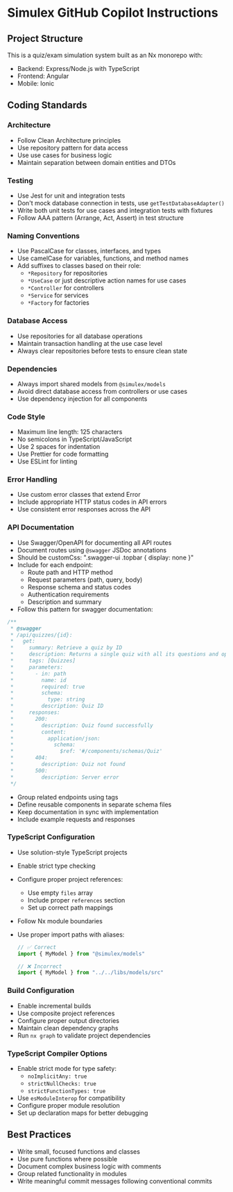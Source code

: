 # Simulex GitHub Copilot Instructions

## Project Structure

This is a quiz/exam simulation system built as an Nx monorepo with:

- Backend: Express/Node.js with TypeScript
- Frontend: Angular
- Mobile: Ionic

## Coding Standards

### Architecture

- Follow Clean Architecture principles
- Use repository pattern for data access
- Use use cases for business logic
- Maintain separation between domain entities and DTOs

### Testing

- Use Jest for unit and integration tests
- Don't mock database connection in tests, use `getTestDatabaseAdapter()`
- Write both unit tests for use cases and integration tests with fixtures
- Follow AAA pattern (Arrange, Act, Assert) in test structure

### Naming Conventions

- Use PascalCase for classes, interfaces, and types
- Use camelCase for variables, functions, and method names
- Add suffixes to classes based on their role:
  - `*Repository` for repositories
  - `*UseCase` or just descriptive action names for use cases
  - `*Controller` for controllers
  - `*Service` for services
  - `*Factory` for factories

### Database Access

- Use repositories for all database operations
- Maintain transaction handling at the use case level
- Always clear repositories before tests to ensure clean state

### Dependencies

- Always import shared models from `@simulex/models`
- Avoid direct database access from controllers or use cases
- Use dependency injection for all components

### Code Style

- Maximum line length: 125 characters
- No semicolons in TypeScript/JavaScript
- Use 2 spaces for indentation
- Use Prettier for code formatting
- Use ESLint for linting

### Error Handling

- Use custom error classes that extend Error
- Include appropriate HTTP status codes in API errors
- Use consistent error responses across the API

### API Documentation

- Use Swagger/OpenAPI for documenting all API routes
- Document routes using `@swagger` JSDoc annotations
- Should be customCss: ".swagger-ui .topbar { display: none }"
- Include for each endpoint:
  - Route path and HTTP method
  - Request parameters (path, query, body)
  - Response schema and status codes
  - Authentication requirements
  - Description and summary
- Follow this pattern for swagger documentation:

```typescript
/**
 * @swagger
 * /api/quizzes/{id}:
 *   get:
 *     summary: Retrieve a quiz by ID
 *     description: Returns a single quiz with all its questions and options
 *     tags: [Quizzes]
 *     parameters:
 *       - in: path
 *         name: id
 *         required: true
 *         schema:
 *           type: string
 *         description: Quiz ID
 *     responses:
 *       200:
 *         description: Quiz found successfully
 *         content:
 *           application/json:
 *             schema:
 *               $ref: '#/components/schemas/Quiz'
 *       404:
 *         description: Quiz not found
 *       500:
 *         description: Server error
 */
```

- Group related endpoints using tags
- Define reusable components in separate schema files
- Keep documentation in sync with implementation
- Include example requests and responses

### TypeScript Configuration

- Use solution-style TypeScript projects
- Enable strict type checking
- Configure proper project references:
  - Use empty `files` array
  - Include proper `references` section
  - Set up correct path mappings
- Follow Nx module boundaries
- Use proper import paths with aliases:

  ```typescript
  // ✅ Correct
  import { MyModel } from "@simulex/models"

  // ❌ Incorrect
  import { MyModel } from "../../libs/models/src"
  ```

### Build Configuration

- Enable incremental builds
- Use composite project references
- Configure proper output directories
- Maintain clean dependency graphs
- Run `nx graph` to validate project dependencies

### TypeScript Compiler Options

- Enable strict mode for type safety:
  - `noImplicitAny: true`
  - `strictNullChecks: true`
  - `strictFunctionTypes: true`
- Use `esModuleInterop` for compatibility
- Configure proper module resolution
- Set up declaration maps for better debugging

## Best Practices

- Write small, focused functions and classes
- Use pure functions where possible
- Document complex business logic with comments
- Group related functionality in modules
- Write meaningful commit messages following conventional commits
